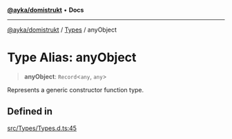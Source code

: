 [**@ayka/domistrukt**](../../../README.md) • **Docs**

***

[@ayka/domistrukt](../../../globals.md) / [Types](../README.md) / anyObject

# Type Alias: anyObject

> **anyObject**: `Record`\<`any`, `any`\>

Represents a generic constructor function type.

## Defined in

[src/Types/Types.d.ts:45](https://github.com/AndreyMork/domistrukt/blob/c8d404d2a2ad3b5db17fcead4d4e5821b1cc97ac/src/Types/Types.d.ts#L45)
